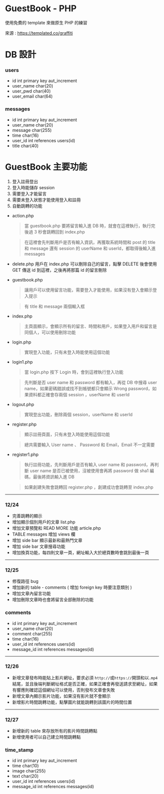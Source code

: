 # GuestBook - PHP

使用免費的 template 來做原生 PHP 的練習

來源 : https://templated.co/graffiti

# DB 設計
### users
- id int primary key aut_increment
- user_name char(20)
- user_pwd char(40)
- user_email char(64)
### messages
- id int primary key aut_increment
- user_name char(20)
- message char(255)
- time char(16)
- user_id int references users(id)
- title char(40)

# GuestBook 主要功能
1. 登入註冊登出
2. 登入時能儲存 session
3. 需要登入才能留言
4. 需要未登入狀態才能使用登入和註冊
5. 自動跳轉的功能

- action.php
  > 當 guestbook.php 要將留言輸入進 DB 時，就會在這裡執行，執行完後過 3 秒會跳轉回到 index.php
  
  > 在這裡會先判斷用戶是否有輸入資訊，再獲取系統時間和 post 的 title 和 message 還有 session 的 userName 和 userId，都取得後輸入進 messages

- delete.php
  用戶在 index.php 可以刪除自己的留言，點擊 DELETE 後會使用 GET 傳送 id 到這裡，之後再將那篇 id 的留言刪除

- guestbook.php
  > 讓用戶可以使用留言功能，需要登入才能使用，如果沒有登入會顯示登入提示
  
  > 有 title 和 message 兩個輸入框

- index.php
  > 主頁面顯示，會顯示所有的留言、時間和用戶，如果登入用戶和留言是同個人，可以使用刪除功能

- login.php
  > 實現登入功能，只有未登入時能使用這個功能

- login1.php
  > 當 login.php 按下 Login 時，會到這裡執行登入功能
  
  > 先判斷是否 user name 和 password 都有輸入，再從 DB 中搜尋 user name，如果密碼錯誤或找不到帳號都只會顯示 Wrong password，如果資料都正確會存兩個 session ，userName 和 userId

- logout.php
  > 實現登出功能，刪除兩個 session，userName 和 userId

- register.php
  > 顯示註冊頁面，只有未登入時能使用這個功能
  
  > 總共需要輸入 User name 、 Password 和 Email，Email 不一定需要

- register1.php
  > 執行註冊功能，先判斷用戶是否有輸入 user name 和 password，再判斷 user name 是否已被使用，沒被使用會再將 password 做 sha1 編碼，最後將資訊輸入進 DB
  
  > 如果創建失敗會跳轉回 register.php ，創建成功會跳轉至 index.php


- - -
### 12/24
- 完善跳轉的顯示
- 增加顯示個別用戶的文章 list.php
- 增加文章預覽和 READ MORE 功能 article.php
- TABLE messages 增加 views 欄 
- 增加 side bar 顯示最新和最熱門文章
- 增加 side bar 文章搜尋功能
- 增加換頁功能，每四則文章一頁，網址輸入大於總頁數時會跳到最後一頁

- - -
### 12/25
- 修復路徑 bug
- 增加新的 table - comments ( 增加 foreign key 時要注意類別 )
- 增加文章內留言功能
- 增加刪除文章時也會將留言全部刪除的功能
### comments
- id int primary key aut_increment
- user_name char(20)
- comment char(255)
- time char(16)
- user_id int references users(id)
- message_id int references messages(id)

- - -
### 12/26
- 新增文章發布時能貼上影片網址，要求必須 `http://`或`https://`開頭和以`.mp4`結尾，並且後端判斷網址格式是否正確，如果正確會再發送請求至網址，如果有響應則確認這個網址可以使用，否則發布文章會失敗
- 新增文章內顯示影片功能，如果沒有影片就不會顯示
- 新增影片時間跳轉功能，點擊圖片就能跳轉到該圖片的時間位置

- - -
### 12/27
- 新增新的 table 來存放所有的影片時間跳轉點
- 新增使用者可以自己建立時間跳轉點

### time_stamp
- id int primary key aut_increment
- time char(10)
- image char(255)
- text char(20)
- user_id int references users(id)
- message_id int references messages(id)
